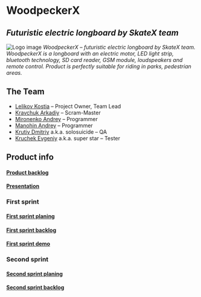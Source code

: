 # WoodpeckerX
## _Futuristic electric longboard by SkateX team_
![Logo image](https://github.com/kostiaLelikov1/Electric-longboard/blob/master/images/12.png?size=20)
_WoodpeckerX – futuristic electric longboard by SkateX team. WoodpeckerX is a longboard with an electric motor, LED light strip, bluetooth technology, SD card reader, GSM module, loudspeakers and remote control. Product is perfectly suitable for riding in parks, pedestrian areas._
## The Team
* [Lelikov Kostia](https://github.com/kostiaLelikov1) – Project Owner, Team Lead
* [Kravchuk Arkadiy](https://github.com/akrava) – Scram-Master
* [Mironenko Andrey](https://github.com/andrewms2013) – Programmer
* [Manohin Andrey](https://github.com/andreyTheGreatest) – Programmer
* [Krutiy Dmitriy](https://github.com/solosuic1de) a.k.a. solosuicide – QA
* [Kruchek Evgeniy](https://github.com/kostiaLelikov1/Electric-longboard) a.k.a. super star – Tester
## Product info  
#### [Product backlog](https://docs.google.com/spreadsheets/d/1xxkGlk2hjKkQS1MSRXkc62yn5U38qhXYwr5ac_axtIg/edit#gid=0)
#### [Presentation](https://docs.google.com/presentation/d/1o4HtbTpDQHj44VpTtHM0bb8bDkfQZvOu_UuFTB63brw/edit?hl=en#slide=id.p)
### First sprint
#### [First sprint planing](https://docs.google.com/document/d/16wmqc1ohFcV402ai0LdHJWnsBJdKb5z2yd7qzx52OGs/edit#heading=h.48ybijulfkx4)
#### [First sprint backlog](https://docs.google.com/spreadsheets/d/1xxkGlk2hjKkQS1MSRXkc62yn5U38qhXYwr5ac_axtIg/edit#gid=448353816)
#### [First sprint demo](https://docs.google.com/presentation/d/1cFGdCLcGrm4uPy8s277kPFnK8yh6NcE4IxXFbU6LkjQ/edit?usp=sharing)
### Second sprint
#### [Second sprint planing](https://docs.google.com/document/d/1428_qkWQeknMYFGGXQ5bzrGk_VYAX8Hp34I7HpldqN4/)
#### [Second sprint backlog](https://github.com/kostiaLelikov1/Electric-longboard)
